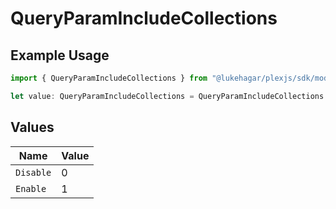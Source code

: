 # QueryParamIncludeCollections

## Example Usage

```typescript
import { QueryParamIncludeCollections } from "@lukehagar/plexjs/sdk/models/operations";

let value: QueryParamIncludeCollections = QueryParamIncludeCollections.Enable;
```

## Values

| Name      | Value     |
| --------- | --------- |
| `Disable` | 0         |
| `Enable`  | 1         |